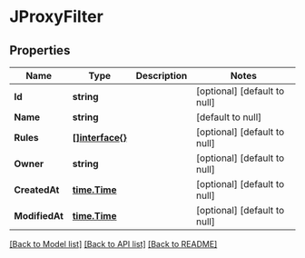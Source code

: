 # JProxyFilter

## Properties
Name | Type | Description | Notes
------------ | ------------- | ------------- | -------------
**Id** | **string** |  | [optional] [default to null]
**Name** | **string** |  | [default to null]
**Rules** | [**[]interface{}**](interface{}.md) |  | [optional] [default to null]
**Owner** | **string** |  | [optional] [default to null]
**CreatedAt** | [**time.Time**](time.Time.md) |  | [optional] [default to null]
**ModifiedAt** | [**time.Time**](time.Time.md) |  | [optional] [default to null]

[[Back to Model list]](../README.md#documentation-for-models) [[Back to API list]](../README.md#documentation-for-api-endpoints) [[Back to README]](../README.md)


